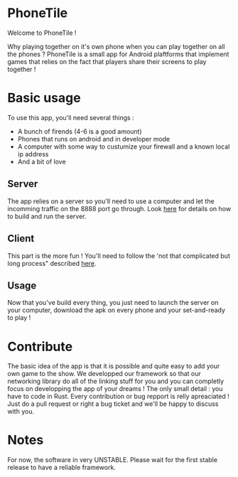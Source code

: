 # PhoneTile

Welcome to PhoneTile !

Why playing together on it's own phone when you can play together on all the phones ?
PhoneTile is a small app for Android plaftforms that implement games that relies on the fact that players share their screens to play together !

# Basic usage

To use this app, you'll need several things :
- A bunch of firends (4-6 is a good amount)
- Phones that runs on android and in developer mode
- A computer with some way to custumize your firewall and a known local ip address
- And a bit of love

## Server

The app relies on a server so you'll need to use a computer and let the incomming traffic on the 8888 port go through.
Look [here](https://github.com/Phone-Tile/PhoneTile/actions/workflows/server.yml/badge.svg?branch=main) for details on how to build and run the server.

## Client

This part is the more fun ! You'll need to follow the 'not that complicated but long process" described [here](https://github.com/Phone-Tile/PhoneTile/actions/workflows/client.yml/badge.svg?branch=main).

## Usage

Now that you've build every thing, you just need to launch the server on your computer, download the apk on every phone and your set-and-ready to play !

# Contribute

The basic idea of the app is that it is possible and quite easy to add your own game to the show. We developped our framework so that our networking library do all of the linking stuff for you and you can completly focus on developping the app of your dreams ! The only small detail : you have to code in Rust. Every contribution or bug repport is relly apreaciated ! Just do a pull request or right a bug ticket and we'll be happy to discuss with you.

# Notes

For now, the software in very UNSTABLE. Please wait for the first stable release to have a reliable framework.
